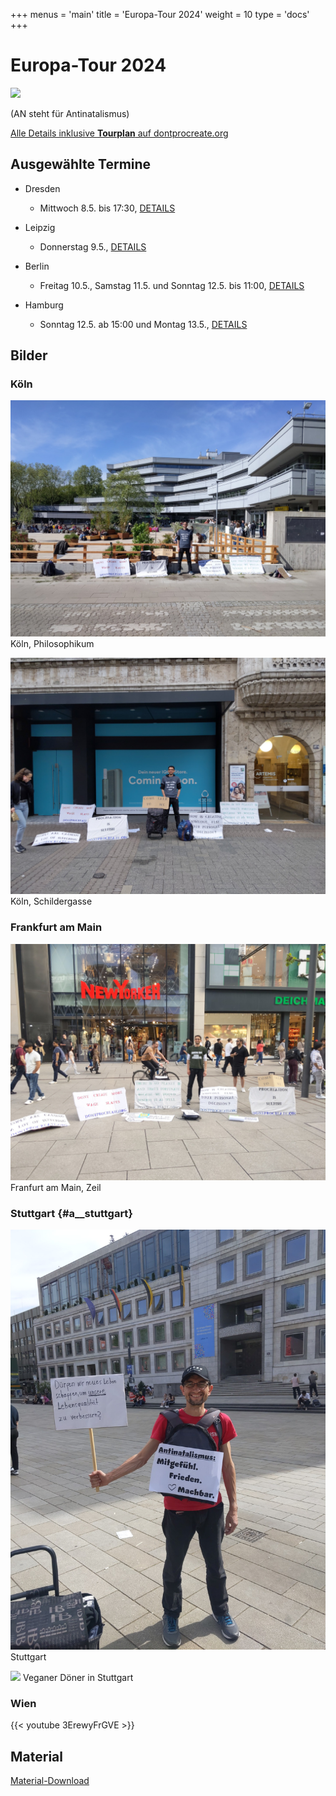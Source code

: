 +++
menus = 'main'
title = 'Europa-Tour 2024'
weight = 10
type = 'docs'
+++

# Europa-Tour 2024

[![](https://dontprocreate.org/wp-content/uploads/2024/04/Banner-for-The-EuropeAN-Tour-in-the-Website-1.jpg)](https://dontprocreate.org)

(AN steht für Antinatalismus)

[Alle Details inklusive **Tourplan** auf dontprocreate.org](https://dontprocreate.org)


## Ausgewählte Termine

* Dresden
    * Mittwoch 8.5. bis 17:30,
    [DETAILS](https://www.facebook.com/events/304128759368934/)

* Leipzig
    * Donnerstag 9.5.,
    [DETAILS](https://www.facebook.com/events/1582561095873221/)

* Berlin
    * Freitag 10.5., Samstag 11.5. und Sonntag 12.5. bis 11:00,
    [DETAILS](https://www.facebook.com/events/448743504390537/)

* Hamburg
    * Sonntag 12.5. ab 15:00 und Montag 13.5.,
    [DETAILS](https://www.facebook.com/events/962486088786806/)


## Bilder

### Köln

![](images/IMG_20240429_113748-Antinat-Koeln-Philosophikum.jpg)
Köln, Philosophikum


![](images/IMG_20240429_190606-Antinat-Koeln-Schildergasse.jpg)
Köln, Schildergasse


### Frankfurt am Main

![](images/IMG_20240430_190848-Antinat-FFM-Zeil.jpg)
Franfurt am Main, Zeil


### Stuttgart {#a__stuttgart}

![](images/IMG_20240501_161135-Antinat-Stuttgart-deutsche-Plakate.jpg)
Stuttgart

![](images/IMG_20240501_163331-Veganer-Döner.jpg)
Veganer Döner in Stuttgart


### Wien

{{< youtube 3ErewyFrGVE >}}



## Material

[Material-Download](../material)
